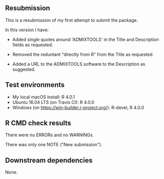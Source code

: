 ## Resubmission

This is a resubmission of my first attempt to submit the package.

In this version I have:

* Added single quotes around 'ADMIXTOOLS' in the Title and Description fields
  as requested.

* Removed the reduntant "directly from R" from the Title as requested.

* Added a URL to the ADMIXTOOLS software to the Description as suggested.

## Test environments

* My local macOS install: R 4.0.1
* Ubuntu 16.04 LTS (on Travis CI): R 4.0.0
* Windows (on https://win-builder.r-project.org/): R-devel, R 4.0.0

## R CMD check results

There were no ERRORs and no WARNINGs.

There was only one NOTE ("New submission").

## Downstream dependencies

None.
